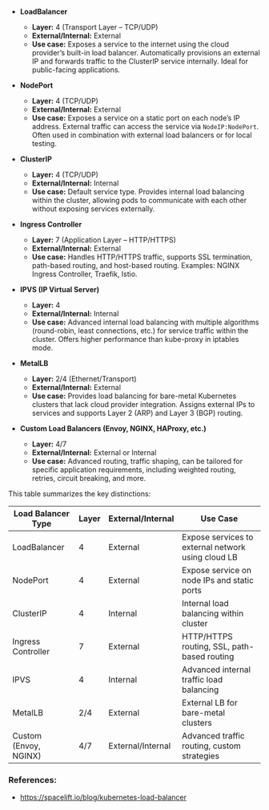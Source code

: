 
* **LoadBalancer**

  * **Layer:** 4 (Transport Layer – TCP/UDP)
  * **External/Internal:** External
  * **Use case:** Exposes a service to the internet using the cloud provider’s built-in load balancer. Automatically provisions an external IP and forwards traffic to the ClusterIP service internally. Ideal for public-facing applications.

* **NodePort**

  * **Layer:** 4 (TCP/UDP)
  * **External/Internal:** External
  * **Use case:** Exposes a service on a static port on each node’s IP address. External traffic can access the service via `NodeIP:NodePort`. Often used in combination with external load balancers or for local testing.

* **ClusterIP**

  * **Layer:** 4 (TCP/UDP)
  * **External/Internal:** Internal
  * **Use case:** Default service type. Provides internal load balancing within the cluster, allowing pods to communicate with each other without exposing services externally.

* **Ingress Controller**

  * **Layer:** 7 (Application Layer – HTTP/HTTPS)
  * **External/Internal:** External
  * **Use case:** Handles HTTP/HTTPS traffic, supports SSL termination, path-based routing, and host-based routing. Examples: NGINX Ingress Controller, Traefik, Istio.

* **IPVS (IP Virtual Server)**

  * **Layer:** 4
  * **External/Internal:** Internal
  * **Use case:** Advanced internal load balancing with multiple algorithms (round-robin, least connections, etc.) for service traffic within the cluster. Offers higher performance than kube-proxy in iptables mode.

* **MetalLB**

  * **Layer:** 2/4 (Ethernet/Transport)
  * **External/Internal:** External
  * **Use case:** Provides load balancing for bare-metal Kubernetes clusters that lack cloud provider integration. Assigns external IPs to services and supports Layer 2 (ARP) and Layer 3 (BGP) routing.

* **Custom Load Balancers (Envoy, NGINX, HAProxy, etc.)**

  * **Layer:** 4/7
  * **External/Internal:** External or Internal
  * **Use case:** Advanced routing, traffic shaping, can be tailored for specific application requirements, including weighted routing, retries, circuit breaking, and more.

This table summarizes the key distinctions:

| Load Balancer Type    | Layer | External/Internal | Use Case                                           |
| --------------------- | ----- | ----------------- | -------------------------------------------------- |
| LoadBalancer          | 4     | External          | Expose services to external network using cloud LB |
| NodePort              | 4     | External          | Expose service on node IPs and static ports        |
| ClusterIP             | 4     | Internal          | Internal load balancing within cluster             |
| Ingress Controller    | 7     | External          | HTTP/HTTPS routing, SSL, path-based routing        |
| IPVS                  | 4     | Internal          | Advanced internal traffic load balancing           |
| MetalLB               | 2/4   | External          | External LB for bare-metal clusters                |
| Custom (Envoy, NGINX) | 4/7   | External/Internal | Advanced traffic routing, custom strategies        |


### References:
- https://spacelift.io/blog/kubernetes-load-balancer